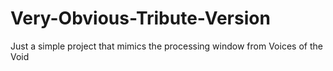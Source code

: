 # Very-Obvious-Tribute-Version
Just a simple project that mimics the processing window from Voices of the Void
